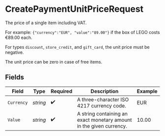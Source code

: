 # CreatePaymentUnitPriceRequest

The price of a single item including VAT.

For example: `{"currency":"EUR", "value":"89.00"}` if the box of LEGO costs €89.00 each.

For types `discount`, `store_credit`, and `gift_card`, the unit price must be negative.

The unit price can be zero in case of free items.


## Fields

| Field                                                               | Type                                                                | Required                                                            | Description                                                         | Example                                                             |
| ------------------------------------------------------------------- | ------------------------------------------------------------------- | ------------------------------------------------------------------- | ------------------------------------------------------------------- | ------------------------------------------------------------------- |
| `Currency`                                                          | *string*                                                            | :heavy_check_mark:                                                  | A three-character ISO 4217 currency code.                           | EUR                                                                 |
| `Value`                                                             | *string*                                                            | :heavy_check_mark:                                                  | A string containing an exact monetary amount in the given currency. | 10.00                                                               |